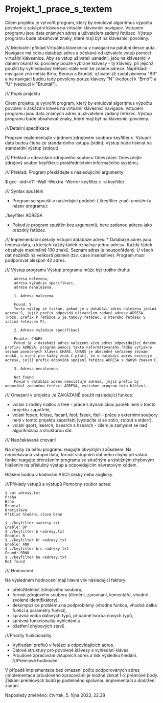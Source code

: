 # Projekt_1_prace_s_textem
  Cílem projektu je vytvořit program, který by emuloval algoritmus výpočtu povolení a zakázání kláves na virtuální klávesnici navigace. Vstupem programu jsou data známých adres a uživatelem zadaný řetězec. Výstup programu bude obsahovat znaky, které mají být na klávesnici povoleny.

/// Motivační příklad
  Virtuálna klávesnica v navigaci na palubní desce auta. 
  Navigace má celou databázi adres a očekává od uživatele vstup pomocí virtuální klávesnice.
  Aby se vstup uživateli usnadnil, jsou na klávesnici v daném okamžiku povoleny pouze vybrané klávesy - ty klávesy, při jejichž použití by vyhledáváný řetězec stále vedl ke známé adrese. Například:
    - navigace zná města Brno, Beroun a Bruntál, uživatel již zadal písmena "BR" a na navigaci budou tedy povoleny pouze klávesy "N" (vedoucí k "Brno") a "U" (vedoucí k "Bruntál").

/// Popis projektu

  Cílem projektu je vytvořit program, který by emuloval algoritmus výpočtu povolení a zakázání kláves na virtuální klávesnici navigace. Vstupem programu jsou data známých adres a uživatelem zadaný řetězec. Výstup programu bude obsahovat znaky, které mají být na klávesnici povoleny.

///Detailní specifikace

  Program implementujte v jednom zdrojovém souboru keyfilter.c. Vstupní data budou čtena ze standardního vstupu (stdin), výstup bude tisknut na standardní výstup (stdout).

/// Překlad a odevzdání zdrojového souboru
  Odevzdání: Odevzdejte zdrojový soubor keyfilter.c prostřednictvím informačního systému.

/// Překlad: Program překládejte s následujícími argumenty

$ gcc -std=c11 -Wall -Wextra -Werror keyfilter.c -o keyfilter

/// Syntax spuštění
  * Program se spouští v následující podobě: (./keyfilter značí umístění a název programu):

./keyfilter ADRESA
  * Pokud je program spuštěn bez argumentů, bere zadanou adresu jako prázdný řetězec.

/// Implementační detaily
  Vstupní databáze adres:
    * Databáze adres jsou textová data, u kterých každý řádek označuje jednu adresu. Každý řádek obsahuje maximálně 100 znaků. Seznam   adres je neuspořádaný. U všech dat nezáleží na velikosti písmen (tzv. case insensitive). Program musí podporovat alespoň 42 adres.

/// Výstup programu
  Výstup programu může být trojího druhu:

        adresa nalezena,
        adresa vyžaduje specifikaci,
        adresa nenalezena.
        
        1. Adresa nalezena
        
        Found: S
        Tento výstup se tiskne, pokud je v databázi adres nalezena jediná adresa S, jejíž prefix odpovídá uživatelem zadané adrese ADRESA. (Pozn. prefix P řetězce S je takový řetězec, u kterého řetězec S začíná řetězcem P).
        
        2. Adresa vyžaduje specifikaci
        
        Enable: CHARS
        Pokud je v databázi adres nalezeno více adres odpovídající danému prefixu ADRESA, program pomocí takto naformátovaného řádku vytiskne seznam povolených kláves CHARS. CHARS je abecedně seřazený seznam znaků, u nichž pro každý znak C platí, že v databázi adres existuje adresa, jejíž prefix odpovídá spojení řetězce ADRESA s daným znakem C.
        
        3. Adresa nenalezena
        
        Not found
        Pokud v databázi adres neexistuje adresa, jejíž prefix by odpovídal zadanému řetězci ADRESA, vytiskne program toto hlášení.

/// Omezení v projektu
Je ZAKÁZANÉ použít následující funkce:

  * volání z rodiny malloc a free - práce s dynamickou pamětí není v tomto projektu zapotřebí,
  * volání fopen, fclose, fscanf, feof, fseek, ftell - práce s externími soubory není v tomto projektu zapotřebí (vystačíte si se stdin, stdout a stderr),
  * volání qsort, lsearch, bsearch a hsearch - cílem je zamyslet se nad algoritmizací a strukturou dat.

/// Neočekávané chování

Na chyby za běhu programu reagujte obvyklým způsobem: Na neočekávaná vstupní data, formát vstupních dat nebo chyby při volání funkcí reagujte přerušením programu se stručným a výstižným chybovým hlášením na příslušný výstup a odpovídajícím návratovým kódem. 

Hlášení budou v kódování ASCII česky nebo anglicky.

///Příklady vstupů a výstupů
Pomocný soubor adres:

    $ cat adresy.txt
    Praha
    Brno
    Bruntal
    Bratislava
    Příklad hledání slova brno
    
    $ ./keyfilter <adresy.txt
    Enable: BP
    $ ./keyfilter b <adresy.txt
    Enable: R
    $ ./keyfilter br <adresy.txt
    Enable: ANU
    $ ./keyfilter brn <adresy.txt
    Found: BRNO
    $ ./keyfilter be <adresy.txt
    Not found

/// Hodnocení

Na výsledném hodnocení mají hlavní vliv následující faktory:
  - přeložitelnost zdrojového souboru,
  - formát zdrojového souboru (členění, zarovnání, komentáře, vhodně zvolené identifikátory),
  - dekompozice problému na podproblémy (vhodné funkce, vhodná délka funkcí a parametry funkcí),
  - správná volba datových typů, případně tvorba nových typů,
  - správná funkcionalita vyhledání a
  - ošetření chybových stavů.

///Priority funkcionality

  - Vyhledání prefixů v řetězci a odpovídajících adres.
  - Datové struktury pro povolené klávesy a vyhledání kláves.
  - Proudové zpracování vstupních adres a tisk výsledku hledání.
///Prémiové hodnocení

  V případě implementace bez omezení počtu podporovaných adres (implementace proudového zpracování) je možné získat 1-2 prémiové body. Získání prémiových bodů je podmíněno správnou implementací a dodržení zadání.

Naposledy změněno: čtvrtek, 5. října 2023, 22.38
